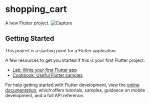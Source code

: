 # shopping_cart

A new Flutter project.
![Capture](https://github.com/mudakkirafridi/Simple-Ecommerce-App/assets/139226585/3865200f-b78a-4926-bac0-de69622e1638)

## Getting Started

This project is a starting point for a Flutter application.

A few resources to get you started if this is your first Flutter project:

- [Lab: Write your first Flutter app](https://docs.flutter.dev/get-started/codelab)
- [Cookbook: Useful Flutter samples](https://docs.flutter.dev/cookbook)

For help getting started with Flutter development, view the
[online documentation](https://docs.flutter.dev/), which offers tutorials,
samples, guidance on mobile development, and a full API reference.
